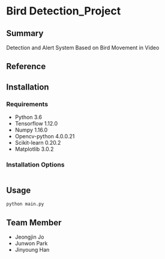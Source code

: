 # Bird Detection_Project
## Summary
Detection and Alert System Based on Bird Movement in Video
## Reference
## Installation
### Requirements
* Python 3.6
* Tensorflow 1.12.0
* Numpy 1.16.0
* Opencv-python 4.0.0.21
* Scikit-learn 0.20.2
* Matplotlib 3.0.2
### Installation Options
```
```
## Usage 
```
python main.py
```
## Team Member
* Jeongjin Jo
* Junwon Park
* Jinyoung Han
